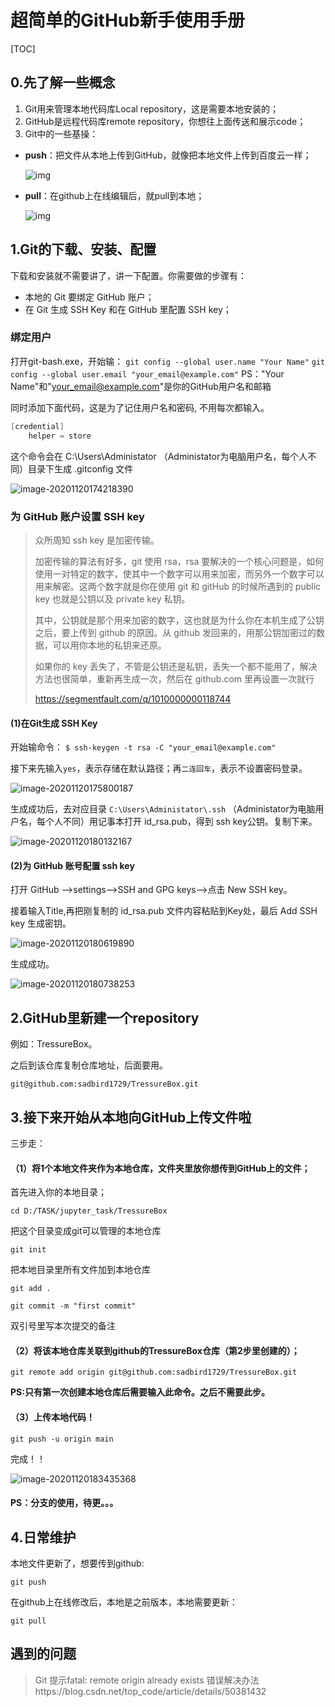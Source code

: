 # 超简单的GitHub新手使用手册

[TOC]

## 0.先了解一些概念

1. Git用来管理本地代码库Local repository，这是需要本地安装的；
2. GitHub是远程代码库remote repository，你想往上面传送和展示code；
3. Git中的一些基操：

- **push**：把文件从本地上传到GitHub，就像把本地文件上传到百度云一样；

  ![img](https://pic4.zhimg.com/v2-96ec1cead3a779e70972d66f671f658b_b.webp)

- **pull**：在github上在线编辑后，就pull到本地；

  ![img](https://pic3.zhimg.com/v2-9ea03ba3eaa5e981c65627b2dd5c590e_b.webp)

## 1.Git的下载、安装、配置

下载和安装就不需要讲了，讲一下配置。你需要做的步骤有：

- 本地的 Git 要绑定 GitHub 账户；
- 在 Git 生成 SSH Key 和在 GitHub 里配置 SSH key；

### 绑定用户

打开git-bash.exe，开始输：
 `git config --global user.name "Your Name"`
 `git config --global user.email "your_email@example.com"`
 PS："Your Name"和"your_email@example.com"是你的GitHub用户名和邮箱

同时添加下面代码，这是为了记住用户名和密码, 不用每次都输入。

```csharp
[credential]
    helper = store
```

 这个命令会在 C:\Users\Administator （Administator为电脑用户名，每个人不同）目录下生成 .gitconfig 文件

![image-20201120174218390](C:\Users\17067\AppData\Roaming\Typora\typora-user-images\image-20201120174218390.png)

### 为 GitHub 账户设置 SSH key

> 众所周知 ssh key 是加密传输。
>
> 加密传输的算法有好多，git 使用 rsa，rsa 要解决的一个核心问题是，如何使用一对特定的数字，使其中一个数字可以用来加密，而另外一个数字可以用来解密。这两个数字就是你在使用 git 和 gitHub 的时候所遇到的 public key 也就是公钥以及 private key 私钥。
>
> 其中，公钥就是那个用来加密的数字，这也就是为什么你在本机生成了公钥之后，要上传到 github 的原因。从 github 发回来的，用那公钥加密过的数据，可以用你本地的私钥来还原。
>
> 如果你的 key 丢失了，不管是公钥还是私钥，丢失一个都不能用了，解决方法也很简单，重新再生成一次，然后在 github.com 里再设置一次就行
>
> https://segmentfault.com/q/1010000000118744

#### (1)在Git生成 SSH Key

开始输命令：
 `$ ssh-keygen -t rsa -C "your_email@example.com"` 

接下来先输入`yes`，表示存储在默认路径；再`二连回车`，表示不设置密码登录。

![image-20201120175800187](C:\Users\17067\AppData\Roaming\Typora\typora-user-images\image-20201120175800187.png)


 生成成功后，去对应目录 `C:\Users\Administator\.ssh` （Administator为电脑用户名，每个人不同）用记事本打开 id_rsa.pub，得到 ssh key公钥。复制下来。

![image-20201120180132167](C:\Users\17067\AppData\Roaming\Typora\typora-user-images\image-20201120180132167.png)



#### (2)为 GitHub 账号配置 ssh key

打开 GitHub -->settings-->SSH and GPG keys-->点击 New SSH key。

接着输入Title,再把刚复制的 id_rsa.pub 文件内容粘贴到Key处，最后 Add SSH key 生成密钥。

![image-20201120180619890](C:\Users\17067\AppData\Roaming\Typora\typora-user-images\image-20201120180619890.png)

生成成功。

![image-20201120180738253](C:\Users\17067\AppData\Roaming\Typora\typora-user-images\image-20201120180738253.png)

## 2.GitHub里新建一个repository

例如：TressureBox。

之后到该仓库复制仓库地址，后面要用。

```
git@github.com:sadbird1729/TressureBox.git
```



## 3.接下来开始从本地向GitHub上传文件啦

三步走：

#### （1）将1个本地文件夹作为本地仓库，文件夹里放你想传到GitHub上的文件；

首先进入你的本地目录；

`cd D:/TASK/jupyter_task/TressureBox`

把这个目录变成git可以管理的本地仓库

`git init`

把本地目录里所有文件加到本地仓库

`git add .`

`git commit -m "first commit"` 

双引号里写本次提交的备注

#### （2）将该本地仓库关联到github的TressureBox仓库（第2步里创建的）；

`git remote add origin git@github.com:sadbird1729/TressureBox.git`

**PS:只有第一次创建本地仓库后需要输入此命令。之后不需要此步。**

#### （3）上传本地代码！

`git push -u origin main`

完成！！

![image-20201120183435368](C:\Users\17067\AppData\Roaming\Typora\typora-user-images\image-20201120183435368.png)



#### PS：分支的使用，待更。。。

## 4.日常维护

本地文件更新了，想要传到github:

`git push`

在github上在线修改后，本地是之前版本，本地需要更新：

`git pull`



## 遇到的问题

> Git 提示fatal: remote origin already exists 错误解决办法https://blog.csdn.net/top_code/article/details/50381432
>
> 



